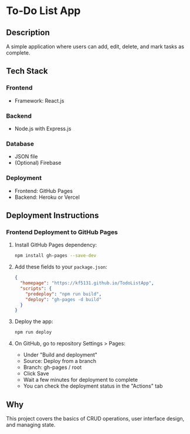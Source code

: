 # To-Do List App

## Description
A simple application where users can add, edit, delete, and mark tasks as complete.

## Tech Stack

### Frontend
- Framework: React.js

### Backend
- Node.js with Express.js

### Database
- JSON file 
- (Optional) Firebase 

### Deployment
- Frontend: GitHub Pages
- Backend: Heroku or Vercel

## Deployment Instructions

### Frontend Deployment to GitHub Pages
1. Install GitHub Pages dependency:
   ```bash
   npm install gh-pages --save-dev
   ```

2. Add these fields to your `package.json`:
   ```json
   {
     "homepage": "https://kf5131.github.io/TodoListApp",
     "scripts": {
       "predeploy": "npm run build",
       "deploy": "gh-pages -d build"
     }
   }
   ```

3. Deploy the app:
   ```bash
   npm run deploy
   ```

4. On GitHub, go to repository Settings > Pages:
   - Under "Build and deployment"
   - Source: Deploy from a branch
   - Branch: gh-pages / root
   - Click Save
   - Wait a few minutes for deployment to complete
   - You can check the deployment status in the "Actions" tab

## Why
This project covers the basics of CRUD operations, user interface design, and managing state.